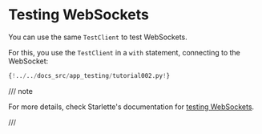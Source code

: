 # Testing WebSockets

You can use the same `TestClient` to test WebSockets.

For this, you use the `TestClient` in a `with` statement, connecting to the WebSocket:

```Python hl_lines="27-31"
{!../../docs_src/app_testing/tutorial002.py!}
```

/// note

For more details, check Starlette's documentation for <a href="https://www.starlette.io/testclient/#testing-websocket-sessions" class="external-link" target="_blank">testing WebSockets</a>.

///
